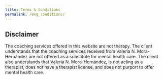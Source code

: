 ```yaml
---
title: Terms & Conditions
permalink: /eng_conditions/
---
```

## Disclaimer
The coaching services offered in this website are not therapy. The client understands that the coaching services received from Valeria N. Mora-Hernández are not offered as a substitute for mental health care. The client also understands that Valeria N. Mora-Hernández, is not acting as a therapist, does not have a therapist license, and does not purport to offer mental health care.
